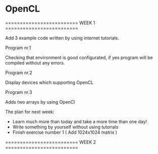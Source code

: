 # OpenCL
========================= WEEK 1 =========================

Add 3 example code written by using internet tutorials.

Program nr.1

Checking that environment is good configurated, if yes program will be compiled without any errors.

Program nr.2

Display devices which supporting OpenCL

Program nr.3

Adds two arrays by using OpenCl

The plan for next week:
- Learn much more than today and take a more time than one day!
- Write something by yourself without using tutorials
- Finish exercise number 1 (  Add 1024x1024 matrix  )

========================= WEEK 2 =========================
